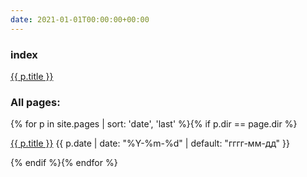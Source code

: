 ```yaml
---
date: 2021-01-01T00:00:00+00:00
---
```


### index
<a href="./testdir">{{ p.title }}</a> 

### All pages:

<div id="navigation">
{% for p in site.pages | sort: 'date', 'last' %}{% if p.dir == page.dir %}
<p><a href="{{ p.url | prepend: site.baseurl }}">{{ p.title }}</a> 
<time class="shaded">{{ p.date | date: "%Y-%m-%d" | default: "гггг-мм-дд" }}</time></p>
{% endif %}{% endfor %}
</div>
